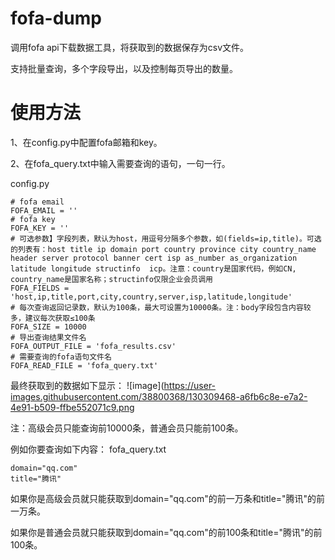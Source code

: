 # fofa-dump
调用fofa api下载数据工具，将获取到的数据保存为csv文件。

支持批量查询，多个字段导出，以及控制每页导出的数量。

# 使用方法
1、在config.py中配置fofa邮箱和key。

2、在fofa_query.txt中输入需要查询的语句，一句一行。

config.py
```
# fofa email
FOFA_EMAIL = ''
# fofa key
FOFA_KEY = ''
# 可选参数】字段列表，默认为host，用逗号分隔多个参数，如(fields=ip,title)。可选的列表有：host title ip domain port country province city country_name header server protocol banner cert isp as_number as_organization latitude longitude structinfo  icp。注意：country是国家代码，例如CN, country_name是国家名称；structinfo仅限企业会员调用
FOFA_FIELDS = 'host,ip,title,port,city,country,server,isp,latitude,longitude'
# 每次查询返回记录数，默认为100条，最大可设置为10000条。注：body字段包含内容较多，建议每次获取≤100条
FOFA_SIZE = 10000
# 导出查询结果文件名
FOFA_OUTPUT_FILE = 'fofa_results.csv'
# 需要查询的fofa语句文件名
FOFA_READ_FILE = 'fofa_query.txt'

```
最终获取到的数据如下显示：
![image](https://user-images.githubusercontent.com/38800368/130309468-a6fb6c8e-e7a2-4e91-b509-ffbe552071c9.png



注：高级会员只能查询前10000条，普通会员只能前100条。

例如你要查询如下内容：
fofa_query.txt
```
domain="qq.com"
title="腾讯"
```
如果你是高级会员就只能获取到domain="qq.com"的前一万条和title="腾讯"的前一万条。

如果你是普通会员就只能获取到domain="qq.com"的前100条和title="腾讯"的前100条。
